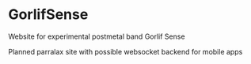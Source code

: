 GorlifSense
===========

Website for experimental postmetal band Gorlif Sense

Planned parralax site with possible websocket backend for mobile apps
